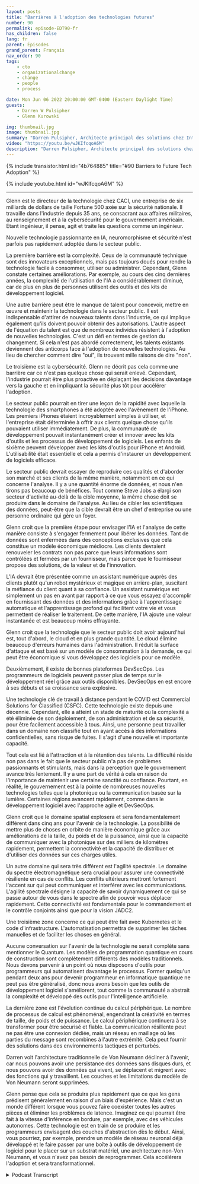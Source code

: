 ```yaml
---
layout: posts
title: "Barrières à l'adoption des technologies futures"
number: 90
permalink: episode-EDT90-fr
has_children: false
lang: fr
parent: Épisodes
grand_parent: Français
nav_order: 90
tags:
    - cto
    - organizationalchange
    - change
    - people
    - process

date: Mon Jun 06 2022 20:00:00 GMT-0400 (Eastern Daylight Time)
guests:
    - Darren W Pulsipher
    - Glenn Kurowski

img: thumbnail.jpg
image: thumbnail.jpg
summary: "Darren Pulsipher, Architecte principal des solutions chez Intel, discute des obstacles à l'adoption de nouvelles technologies dans le secteur public et de ce qui nous attend dans le futur avec Glenn Kurowski, directeur technique de CACI."
video: "https://youtu.be/wJKIfcqoA6M"
description: "Darren Pulsipher, Architecte principal des solutions chez Intel, discute des obstacles à l'adoption de nouvelles technologies dans le secteur public et de ce qui nous attend dans le futur avec Glenn Kurowski, directeur technique de CACI."
---
```


<div>
{% include transistor.html id="4b764885" title="#90 Barriers to Future Tech Adoption" %}

{% include youtube.html id="wJKIfcqoA6M" %}
</div>

---

Glenn est le directeur de la technologie chez CACI, une entreprise de six milliards de dollars de taille Fortune 500 axée sur la sécurité nationale. Il travaille dans l'industrie depuis 35 ans, se consacrant aux affaires militaires, au renseignement et à la cybersécurité pour le gouvernement américain. Étant ingénieur, il pense, agit et traite les questions comme un ingénieur.

Nouvelle technologie passionnante en IA, neuromorphisme et sécurité n'est parfois pas rapidement adoptée dans le secteur public.

La première barrière est la complexité. Ceux de la communauté technique sont des innovateurs exceptionnels, mais pas toujours doués pour rendre la technologie facile à consommer, utiliser ou administrer. Cependant, Glenn constate certaines améliorations. Par exemple, au cours des cinq dernières années, la complexité de l'utilisation de l'IA a considérablement diminué, car de plus en plus de personnes utilisent des outils et des kits de développement logiciel.

Une autre barrière peut être le manque de talent pour concevoir, mettre en œuvre et maintenir la technologie dans le secteur public. Il est indispensable d'attirer de nouveaux talents dans l'industrie, ce qui implique également qu'ils doivent pouvoir obtenir des autorisations. L'autre aspect de l'équation du talent est que de nombreux individus résistent à l'adoption de nouvelles technologies. C'est un défi en termes de gestion du changement. Si cela n'est pas abordé correctement, les talents existants deviennent des anticorps face à l'adoption de nouvelles technologies. Au lieu de chercher comment dire "oui", ils trouvent mille raisons de dire "non".

Le troisième est la cybersécurité. Glenn ne décrit pas cela comme une barrière car ce n'est pas quelque chose qui serait enlevé. Cependant, l'industrie pourrait être plus proactive en déplaçant les décisions davantage vers la gauche et en impliquant la sécurité plus tôt pour accélérer l'adoption.

Le secteur public pourrait en tirer une leçon de la rapidité avec laquelle la technologie des smartphones a été adoptée avec l'avènement de l'iPhone. Les premiers iPhones étaient incroyablement simples à utiliser, et l'entreprise était déterminée à offrir aux clients quelque chose qu'ils pouvaient utiliser immédiatement. De plus, la communauté de développement pouvait instantanément créer et innover avec les kits d'outils et les processus de développement de logiciels. Les enfants de sixième peuvent développer avec les kits d'outils pour iPhone et Android. L'utilisabilité était essentielle et cela a permis d'instaurer un développement de logiciels efficace.

Le secteur public devrait essayer de reproduire ces qualités et d'aborder son marché et ses clients de la même manière, notamment en ce qui concerne l'analyse. Il y a une quantité énorme de données, et nous n'en tirons pas beaucoup de bénéfices. Tout comme Steve Jobs a élargi son secteur d'activité au-delà de la cible moyenne, la même chose doit se produire dans le domaine de l'analyse. Au lieu de cibler les scientifiques des données, peut-être que la cible devrait être un chef d'entreprise ou une personne ordinaire qui gère un foyer.

Glenn croit que la première étape pour envisager l'IA et l'analyse de cette manière consiste à s'engager fermement pour libérer les données. Tant de données sont enfermées dans des conceptions exclusives que cela constitue un modèle économique médiocre. Les clients devraient renouveler les contrats non pas parce que leurs informations sont contrôlées et fermées par un fournisseur, mais parce que le fournisseur propose des solutions, de la valeur et de l'innovation.

L'IA devrait être présentée comme un assistant numérique auprès des clients plutôt qu'un robot mystérieux et magique en arrière-plan, suscitant la méfiance du client quant à sa confiance. Un assistant numérique est simplement un pas en avant par rapport à ce que vous essayez d'accomplir en fournissant des données et des informations grâce à l'apprentissage automatique et l'apprentissage profond qui facilitent votre vie et vous permettent de réaliser le traitement. De cette manière, l'IA ajoute une valeur instantanée et est beaucoup moins effrayante.

Glenn croit que la technologie que le secteur public doit avoir aujourd'hui est, tout d'abord, le cloud et en plus grande quantité. Le cloud élimine beaucoup d'erreurs humaines dans l'administration. Il réduit la surface d'attaque et est basé sur un modèle de consommation à la demande, ce qui peut être économique si vous développez des logiciels pour ce modèle.

Deuxièmement, il existe de bonnes plateformes DevSecOps. Les programmeurs de logiciels peuvent passer plus de temps sur le développement réel grâce aux outils disponibles. DevSecOps en est encore à ses débuts et sa croissance sera explosive.

Une technologie clé de travail à distance pendant le COVID est Commercial Solutions for Classified (CSFC). Cette technologie existe depuis une décennie. Cependant, elle a atteint un stade de maturité où la complexité a été éliminée de son déploiement, de son administration et de sa sécurité, pour être facilement accessible à tous. Ainsi, une personne peut travailler dans un domaine non classifié tout en ayant accès à des informations confidentielles, sans risque de fuites. Il s'agit d'une nouvelle et importante capacité.

Tout cela est lié à l'attraction et à la rétention des talents. La difficulté réside non pas dans le fait que le secteur public n'a pas de problèmes passionnants et stimulants, mais dans la perception que le gouvernement avance très lentement. Il y a une part de vérité à cela en raison de l'importance de maintenir une certaine sanctité ou confiance. Pourtant, en réalité, le gouvernement est à la pointe de nombreuses nouvelles technologies telles que la photonique ou la communication basée sur la lumière. Certaines régions avancent rapidement, comme dans le développement logiciel avec l'approche agile et DevSecOps.

Glenn croit que le domaine spatial explosera et sera fondamentalement différent dans cinq ans pour l'avenir de la technologie. La possibilité de mettre plus de choses en orbite de manière économique grâce aux améliorations de la taille, du poids et de la puissance, ainsi que la capacité de communiquer avec la photonique sur des milliers de kilomètres rapidement, permettent la connectivité et la capacité de distribuer et d'utiliser des données sur ces charges utiles.

Un autre domaine qui sera très différent est l'agilité spectrale. Le domaine du spectre électromagnétique sera crucial pour assurer une connectivité résiliente en cas de conflits. Les conflits ultérieurs mettront fortement l'accent sur qui peut communiquer et interférer avec les communications. L'agilité spectrale désigne la capacité de savoir dynamiquement ce qui se passe autour de vous dans le spectre afin de pouvoir vous déplacer rapidement. Cette connectivité est fondamentale pour le commandement et le contrôle conjoints ainsi que pour la vision JADC2.

Une troisième zone concerne ce qui peut être fait avec Kubernetes et le code d'infrastructure. L'automatisation permettra de supprimer les tâches manuelles et de faciliter les choses en général.

Aucune conversation sur l'avenir de la technologie ne serait complète sans mentionner le Quantum. Les modèles de programmation quantique en cours de construction sont complètement différents des modèles traditionnels. Nous devons parvenir à un point où nous disposons d'outils pour programmeurs qui automatisent davantage le processus. Former quelqu'un pendant deux ans pour devenir programmeur en informatique quantique ne peut pas être généralisé, donc nous avons besoin que les outils de développement logiciel s'améliorent, tout comme la communauté a abstrait la complexité et développé des outils pour l'intelligence artificielle.

La dernière zone est l'évolution continue du calcul périphérique. Le nombre de processus de calcul est phénoménal, engendrant la créativité en termes de taille, de poids et de puissance. Le calcul périphérique continuera à se transformer pour être sécurisé et fiable. La communication résiliente peut ne pas être une connexion dédiée, mais un réseau en maillage où les parties du message sont recombines à l'autre extrémité. Cela peut fournir des solutions dans des environnements tactiques et perturbés.

Darren voit l'architecture traditionnelle de Von Neumann décliner à l'avenir, car nous pouvons avoir une persistance des données sans disques durs, et nous pouvons avoir des données qui vivent, se déplacent et migrent avec des fonctions qui y travaillent. Les couches et les limitations du modèle de Von Neumann seront supprimées.

Glenn pense que cela se produira plus rapidement que ce que les gens prédisent généralement en raison d'un biais d'expérience. Mais c'est un monde différent lorsque vous pouvez faire coexister toutes les autres pièces et éliminer les problèmes de latence. Imaginez ce qui pourrait être fait à la vitesse d'inférence en bordure, par exemple, avec des véhicules autonomes. Cette technologie est en train de se produire et les programmeurs envisagent des couches d'abstraction dès le début. Ainsi, vous pourriez, par exemple, prendre un modèle de réseau neuronal déjà développé et le faire passer par une boîte à outils de développement de logiciel pour le placer sur un substrat matériel, une architecture non-Von Neumann, et vous n'avez pas besoin de reprogrammer. Cela accélérera l'adoption et sera transformationnel.



<details>
<summary> Podcast Transcript </summary>

<p></p>

</details>
